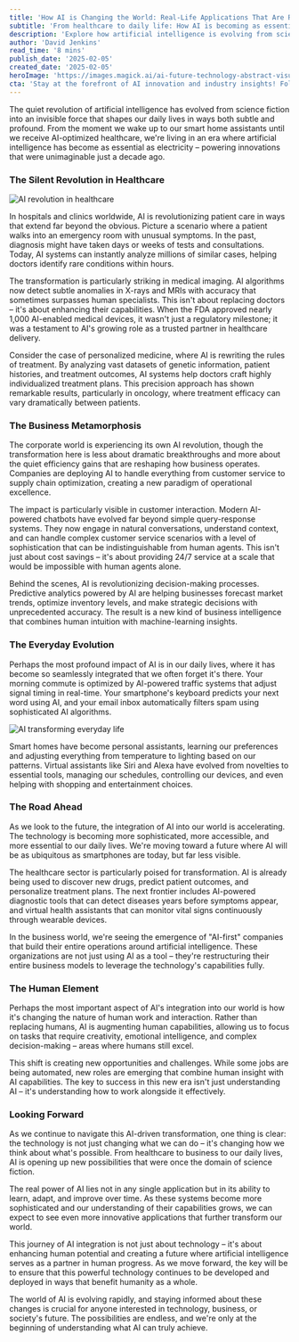 ```yaml
---
title: 'How AI is Changing the World: Real-Life Applications That Are Reshaping Our Future'
subtitle: 'From healthcare to daily life: How AI is becoming as essential as electricity'
description: 'Explore how artificial intelligence is evolving from science fiction into a force that shapes our daily lives. Discover AI's impact on healthcare, business, and the quotidian, and learn what the future holds for this transformative technology.'
author: 'David Jenkins'
read_time: '8 mins'
publish_date: '2025-02-05'
created_date: '2025-02-05'
heroImage: 'https://images.magick.ai/ai-future-technology-abstract-visualization.jpg'
cta: 'Stay at the forefront of AI innovation and industry insights! Follow us on LinkedIn for daily updates on how artificial intelligence is reshaping our world.'
---
```


The quiet revolution of artificial intelligence has evolved from science fiction into an invisible force that shapes our daily lives in ways both subtle and profound. From the moment we wake up to our smart home assistants until we receive AI-optimized healthcare, we're living in an era where artificial intelligence has become as essential as electricity – powering innovations that were unimaginable just a decade ago.

### The Silent Revolution in Healthcare

![AI revolution in healthcare](https://i.magick.ai/PIXE/1738776713471_magick_img.webp)

In hospitals and clinics worldwide, AI is revolutionizing patient care in ways that extend far beyond the obvious. Picture a scenario where a patient walks into an emergency room with unusual symptoms. In the past, diagnosis might have taken days or weeks of tests and consultations. Today, AI systems can instantly analyze millions of similar cases, helping doctors identify rare conditions within hours.

The transformation is particularly striking in medical imaging. AI algorithms now detect subtle anomalies in X-rays and MRIs with accuracy that sometimes surpasses human specialists. This isn't about replacing doctors – it's about enhancing their capabilities. When the FDA approved nearly 1,000 AI-enabled medical devices, it wasn't just a regulatory milestone; it was a testament to AI's growing role as a trusted partner in healthcare delivery.

Consider the case of personalized medicine, where AI is rewriting the rules of treatment. By analyzing vast datasets of genetic information, patient histories, and treatment outcomes, AI systems help doctors craft highly individualized treatment plans. This precision approach has shown remarkable results, particularly in oncology, where treatment efficacy can vary dramatically between patients.

### The Business Metamorphosis

The corporate world is experiencing its own AI revolution, though the transformation here is less about dramatic breakthroughs and more about the quiet efficiency gains that are reshaping how business operates. Companies are deploying AI to handle everything from customer service to supply chain optimization, creating a new paradigm of operational excellence.

The impact is particularly visible in customer interaction. Modern AI-powered chatbots have evolved far beyond simple query-response systems. They now engage in natural conversations, understand context, and can handle complex customer service scenarios with a level of sophistication that can be indistinguishable from human agents. This isn't just about cost savings – it's about providing 24/7 service at a scale that would be impossible with human agents alone.

Behind the scenes, AI is revolutionizing decision-making processes. Predictive analytics powered by AI are helping businesses forecast market trends, optimize inventory levels, and make strategic decisions with unprecedented accuracy. The result is a new kind of business intelligence that combines human intuition with machine-learning insights.

### The Everyday Evolution

Perhaps the most profound impact of AI is in our daily lives, where it has become so seamlessly integrated that we often forget it's there. Your morning commute is optimized by AI-powered traffic systems that adjust signal timing in real-time. Your smartphone's keyboard predicts your next word using AI, and your email inbox automatically filters spam using sophisticated AI algorithms.

![AI transforming everyday life](https://i.magick.ai/PIXE/1738776713474_magick_img.webp)

Smart homes have become personal assistants, learning our preferences and adjusting everything from temperature to lighting based on our patterns. Virtual assistants like Siri and Alexa have evolved from novelties to essential tools, managing our schedules, controlling our devices, and even helping with shopping and entertainment choices.

### The Road Ahead

As we look to the future, the integration of AI into our world is accelerating. The technology is becoming more sophisticated, more accessible, and more essential to our daily lives. We're moving toward a future where AI will be as ubiquitous as smartphones are today, but far less visible.

The healthcare sector is particularly poised for transformation. AI is already being used to discover new drugs, predict patient outcomes, and personalize treatment plans. The next frontier includes AI-powered diagnostic tools that can detect diseases years before symptoms appear, and virtual health assistants that can monitor vital signs continuously through wearable devices.

In the business world, we're seeing the emergence of "AI-first" companies that build their entire operations around artificial intelligence. These organizations are not just using AI as a tool – they're restructuring their entire business models to leverage the technology's capabilities fully.

### The Human Element

Perhaps the most important aspect of AI's integration into our world is how it's changing the nature of human work and interaction. Rather than replacing humans, AI is augmenting human capabilities, allowing us to focus on tasks that require creativity, emotional intelligence, and complex decision-making – areas where humans still excel.

This shift is creating new opportunities and challenges. While some jobs are being automated, new roles are emerging that combine human insight with AI capabilities. The key to success in this new era isn't just understanding AI – it's understanding how to work alongside it effectively.

### Looking Forward

As we continue to navigate this AI-driven transformation, one thing is clear: the technology is not just changing what we can do – it's changing how we think about what's possible. From healthcare to business to our daily lives, AI is opening up new possibilities that were once the domain of science fiction.

The real power of AI lies not in any single application but in its ability to learn, adapt, and improve over time. As these systems become more sophisticated and our understanding of their capabilities grows, we can expect to see even more innovative applications that further transform our world.

This journey of AI integration is not just about technology – it's about enhancing human potential and creating a future where artificial intelligence serves as a partner in human progress. As we move forward, the key will be to ensure that this powerful technology continues to be developed and deployed in ways that benefit humanity as a whole.

The world of AI is evolving rapidly, and staying informed about these changes is crucial for anyone interested in technology, business, or society's future. The possibilities are endless, and we're only at the beginning of understanding what AI can truly achieve.
